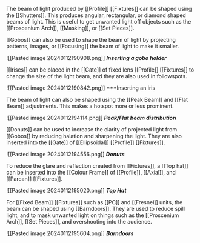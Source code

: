 The beam of light produced by [[Profile]] [[Fixtures]] can be shaped using the [[Shutters]]. This produces angular, rectangular, or diamond shaped beams of light. This is useful to get unwanted light off objects such as the [[Proscenium Arch]], [[Masking]], or [[Set Pieces]]. 

[[Gobos]] can also be used to shape the beam of light by projecting patterns, images, or [[Focusing]] the beam of light to make it smaller. 

![[Pasted image 20240112190908.png]]
***Inserting a gobo holder***

[[Irises]] can be placed in the [[Gate]] of fixed lens [[Profile]] [[Fixtures]] to change the size of the light beam, and they are also used in followspots.

![[Pasted image 20240112190842.png]]
***Inserting an iris

The beam of light can also be shaped using the [[Peak Beam]] and [[Flat Beam]] adjustments. This makes a hotspot more or less prominent. 

![[Pasted image 20240112194114.png]]
***Peak/Flat beam distribution***

[[Donuts]] can be used to increase the clarity of projected light from [[Gobos]] by reducing halation and sharpening the light. They are also inserted into the [[Gate]] of [[Ellipsoidal]] [[Profile]] [[Fixtures]]. 

![[Pasted image 20240112194556.png]]
***Donuts***

To reduce the glare and reflection created from [[Fixtures]], a [[Top hat]] can be inserted into the [[Colour Frame]] of [[Profile]], [[Axial]], and [[Parcan]] [[Fixtures]]. 

![[Pasted image 20240112195020.png]]
***Top Hat***

For [[Fixed Beam]] [[Fixtures]] such as [[PC]] and [[Fresnel]] units, the beam can be shaped using [[Barndoors]]. They are used to reduce spill light, and to mask unwanted light on things such as the [[Proscenium Arch]], [[Set Pieces]], and overshooting into the audience. 

![[Pasted image 20240112195604.png]]
***Barndoors***